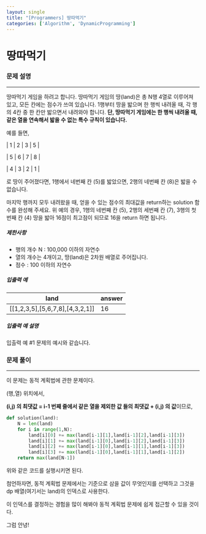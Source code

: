 ```yaml
---
layout: single
title: "[Programmers] 땅따먹기"
categories: ['Algorithm', 'DynamicProgramming']
---
```


# 땅따먹기

### 문제 설명

---

땅따먹기 게임을 하려고 합니다. 땅따먹기 게임의 땅(land)은 총 N행 4열로 이루어져 있고, 모든 칸에는 점수가 쓰여 있습니다. 1행부터 땅을 밟으며 한 행씩 내려올 때, 각 행의 4칸 중 한 칸만 밟으면서 내려와야 합니다. **단, 땅따먹기 게임에는 한 행씩 내려올 때, 같은 열을 연속해서 밟을 수 없는 특수 규칙이 있습니다.**

예를 들면,

| 1 | 2 | 3 | 5 |

| 5 | 6 | 7 | 8 |

| 4 | 3 | 2 | 1 |

로 땅이 주어졌다면, 1행에서 네번째 칸 (5)를 밟았으면, 2행의 네번째 칸 (8)은 밟을 수 없습니다.

마지막 행까지 모두 내려왔을 때, 얻을 수 있는 점수의 최대값을 return하는 solution 함수를 완성해 주세요. 위 예의 경우, 1행의 네번째 칸 (5), 2행의 세번째 칸 (7), 3행의 첫번째 칸 (4) 땅을 밟아 16점이 최고점이 되므로 16을 return 하면 됩니다.

##### 제한사항

- 행의 개수 N : 100,000 이하의 자연수
- 열의 개수는 4개이고, 땅(land)은 2차원 배열로 주어집니다.
- 점수 : 100 이하의 자연수

##### 입출력 예

| land                            | answer |
| ------------------------------- | ------ |
| [[1,2,3,5],[5,6,7,8],[4,3,2,1]] | 16     |

##### 입출력 예 설명

입출력 예 #1
문제의 예시와 같습니다.



### 문제 풀이

---

이 문제는 동적 계획법에 관한 문제이다. 



(행,열) 위치에서, 

**(i,j) 의 최댓값 = i-1 번째 줄에서 같은 열을 제외한 값 들의 최댓값 + (i,j) 의 값**이므로, 

```python
def solution(land):
    N = len(land)
    for i in range(1,N):
        land[i][0] += max(land[i-1][1],land[i-1][2],land[i-1][3])
        land[i][1] += max(land[i-1][0],land[i-1][2],land[i-1][3])
        land[i][2] += max(land[i-1][0],land[i-1][1],land[i-1][3])
        land[i][3] += max(land[i-1][0],land[i-1][1],land[i-1][2])
    return max(land[N-1])
```

위와 같은 코드를 실행시키면 된다. 



첨언하자면, 동적 계획법 문제에서는 기준으로 삼을 값이 무엇인지를 선택하고 그것을 dp 배열(여기서는 land)의 인덱스로 사용한다. 

이 인덱스를 결정하는 경험을 많이 해봐야 동적 계획법 문제에 쉽게 접근할 수 있을 것이다. 



그럼 안녕!
